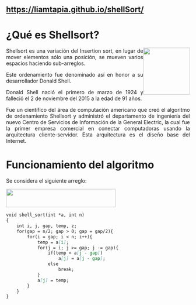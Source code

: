 <style>background-color:#ffffff;</style>
## https://liamtapia.github.io/shellSort/
<h1>¿Qué es Shellsort?</h1>

<p align="justify"> <img src="https://liamtapia.github.io/shellSort/imagenes/imagen.png" style="float:right;width:128px;height:128px:"> 
Shellsort es una variación del Insertion sort, en lugar de mover elementos sólo una posición, se mueven varios espacios haciendo sub-arreglos.</p>

<p align="justify">Este ordenamiento fue  denominado así en honor a su desarrollador Donald Shell.</p>

<p align="justify">Donald Shell nació el primero de marzo de 1924 y falleció el 2 de noviembre del 2015 a la edad de 91 años. </p>

<p align="justify">Fue un científico del área de computación americano que creó el algoritmo de ordenamiento Shellsort y administró el departamento de ingeniería del nuevo Centro de Servicios de Información de la General Electric, la cual fue la primer empresa comercial en conectar computadoras usando la arquitectura cliente-servidor. Esta arquitectura es el diseño base del Internet.</p>

<h1>Funcionamiento del algoritmo</h1>
<p align="justify">Se considera el siguiente arreglo: </p>

<img src="https://liamtapia.github.io/shellSort/imagenes/ex1.JPG" width="300" height="50" class="center"> 

```markdown
void shell_sort(int *a, int n)
{
    int i, j, gap, temp, z;
    for(gap = n/2; gap > 0; gap = gap/2){
        for(i = gap; i < n; i++){
            temp = a[i];
            for(j = i; j >= gap; j -= gap){
                if(temp < a[j - gap])
                    a[j] = a[j - gap];
                else
                    break;
            }
            a[j] = temp;
        }
    }
}
```
<h1></h1>
